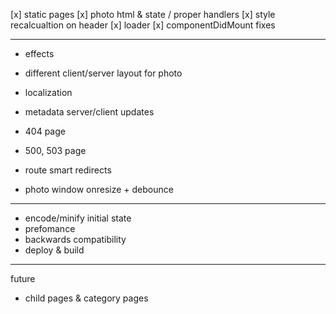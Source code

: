 [x] static pages
[x] photo html & state / proper handlers
[x] style recalcualtion on header
[x] loader
[x] componentDidMount fixes

-----------------------------
- effects
- different client/server layout for photo
- localization
- metadata server/client updates

- 404 page
- 500, 503 page
- route smart redirects
- photo window onresize + debounce

-----------------------------
- encode/minify initial state
- prefomance
- backwards compatibility
- deploy & build

-----------------------------
future
- child pages & category pages
